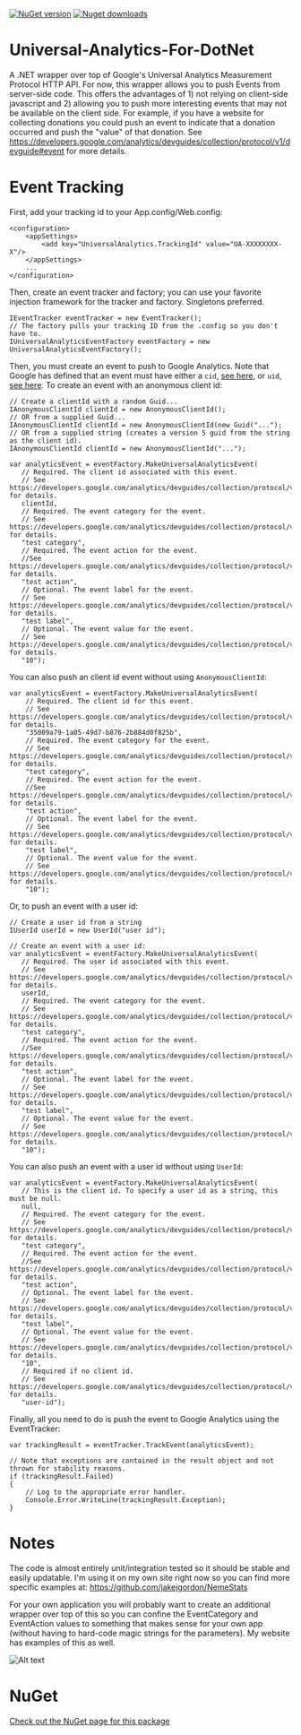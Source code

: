 [![NuGet version](http://img.shields.io/nuget/v/UniversalAnalyticsMeasurementProtocolWrapper.svg)](https://www.nuget.org/packages/UniversalAnalyticsMeasurementProtocolWrapper/)
[![Nuget downloads](http://img.shields.io/nuget/dt/UniversalAnalyticsMeasurementProtocolWrapper.svg)](http://www.nuget.org/packages/UniversalAnalyticsMeasurementProtocolWrapper/)

Universal-Analytics-For-DotNet
==============================

A .NET wrapper over top of Google's Universal Analytics Measurement Protocol HTTP API. For now, this wrapper allows you to push Events from server-side code. This offers the advantages of 1) not relying on client-side javascript and 2) allowing you to push more interesting events that may not be available on the client side. For example, if you have a website for collecting donations you could push an event to indicate that a donation occurred and push the "value" of that donation. See https://developers.google.com/analytics/devguides/collection/protocol/v1/devguide#event for more details.

# Event Tracking

First, add your tracking id to your App.config/Web.config:
```
<configuration>
    <appSettings>
        <add key="UniversalAnalytics.TrackingId" value="UA-XXXXXXXX-X"/>
    </appSettings>
    ...
</configuration>
```

Then, create an event tracker and factory; you can use your favorite injection framework for the tracker and factory. Singletons preferred.
```
IEventTracker eventTracker = new EventTracker();
// The factory pulls your tracking ID from the .config so you don't have to.
IUniversalAnalyticsEventFactory eventFactory = new UniversalAnalyticsEventFactory();
```

Then, you must create an event to push to Google Analytics. Note that Google has defined that an event must have either a `cid`, [see here](https://developers.google.com/analytics/devguides/collection/protocol/v1/parameters#cid), or `uid`, [see here](https://developers.google.com/analytics/devguides/collection/protocol/v1/parameters#uid).
To create an event with an anonymous client id:
```
// Create a clientId with a random Guid...
IAnonymousClientId clientId = new AnonymousClientId();
// OR from a supplied Guid...
IAnonymousClientId clientId = new AnonymousClientId(new Guid("...");
// OR from a supplied string (creates a version 5 guid from the string as the client id).
IAnonymousClientId clientId = new AnonymousClientId("...");

var analyticsEvent = eventFactory.MakeUniversalAnalyticsEvent(
   // Required. The client id associated with this event.
   // See https://developers.google.com/analytics/devguides/collection/protocol/v1/parameters#cid for details.
   clientId,
   // Required. The event category for the event. 
   // See https://developers.google.com/analytics/devguides/collection/protocol/v1/parameters#ec for details.
   "test category",
   // Required. The event action for the event. 
   //See https://developers.google.com/analytics/devguides/collection/protocol/v1/parameters#ea for details.
   "test action",
   // Optional. The event label for the event.
   // See https://developers.google.com/analytics/devguides/collection/protocol/v1/parameters#el for details.
   "test label",
   // Optional. The event value for the event.
   // See https://developers.google.com/analytics/devguides/collection/protocol/v1/parameters#ev for details.
   "10");
```

You can also push an client id event without using `AnonymousClientId`:
```
var analyticsEvent = eventFactory.MakeUniversalAnalyticsEvent(
	// Required. The client id for this event. 
	// See https://developers.google.com/analytics/devguides/collection/protocol/v1/parameters#cid for details.
	"35009a79-1a05-49d7-b876-2b884d0f825b",
	// Required. The event category for the event. 
	// See https://developers.google.com/analytics/devguides/collection/protocol/v1/parameters#ec for details.
	"test category",
	// Required. The event action for the event. 
	//See https://developers.google.com/analytics/devguides/collection/protocol/v1/parameters#ea for details.
	"test action",
	// Optional. The event label for the event.
	// See https://developers.google.com/analytics/devguides/collection/protocol/v1/parameters#el for details.
	"test label",
	// Optional. The event value for the event.
	// See https://developers.google.com/analytics/devguides/collection/protocol/v1/parameters#ev for details.
	"10");
```

Or, to push an event with a user id:
```
// Create a user id from a string
IUserId userId = new UserId("user id");

// Create an event with a user id:
var analyticsEvent = eventFactory.MakeUniversalAnalyticsEvent(
   // Required. The user id associated with this event.
   // See https://developers.google.com/analytics/devguides/collection/protocol/v1/parameters#uid for details.
   userId,
   // Required. The event category for the event. 
   // See https://developers.google.com/analytics/devguides/collection/protocol/v1/parameters#ec for details.
   "test category",
   // Required. The event action for the event. 
   //See https://developers.google.com/analytics/devguides/collection/protocol/v1/parameters#ea for details.
   "test action",
   // Optional. The event label for the event.
   // See https://developers.google.com/analytics/devguides/collection/protocol/v1/parameters#el for details.
   "test label",
   // Optional. The event value for the event.
   // See https://developers.google.com/analytics/devguides/collection/protocol/v1/parameters#ev for details.
   "10");
```

You can also push an event with a user id without using `UserId`:
```
var analyticsEvent = eventFactory.MakeUniversalAnalyticsEvent(
   // This is the client id. To specify a user id as a string, this must be null.
   null,
   // Required. The event category for the event. 
   // See https://developers.google.com/analytics/devguides/collection/protocol/v1/parameters#ec for details.
   "test category",
   // Required. The event action for the event. 
   //See https://developers.google.com/analytics/devguides/collection/protocol/v1/parameters#ea for details.
   "test action",
   // Optional. The event label for the event.
   // See https://developers.google.com/analytics/devguides/collection/protocol/v1/parameters#el for details.
   "test label",
   // Optional. The event value for the event.
   // See https://developers.google.com/analytics/devguides/collection/protocol/v1/parameters#ev for details.
   "10",
   // Required if no client id. 
   // See https://developers.google.com/analytics/devguides/collection/protocol/v1/parameters#uid for details.
   "user-id");
```

Finally, all you need to do is push the event to Google Analytics using the EventTracker:

```
var trackingResult = eventTracker.TrackEvent(analyticsEvent);

// Note that exceptions are contained in the result object and not thrown for stability reasons.
if (trackingResult.Failed)
{
	// Log to the appropriate error handler.
	Console.Error.WriteLine(trackingResult.Exception);
}
```

# Notes
The code is almost entirely unit/integration tested so it should be stable and easily updatable. I'm using it on my own site right now so you can find more specific examples at: https://github.com/jakejgordon/NemeStats 

For your own application you will probably want to create an additional wrapper over top of this so you can confine the EventCategory and EventAction values to something that makes sense for your own app (without having to hard-code magic strings for the parameters). My website has examples of this as well.

![Alt text](https://raw.githubusercontent.com/jakejgordon/Universal-Analytics-For-DotNet/master/universal_analytics_realtime_events_screenshot.jpg?raw=true "Screenshot of Real-Time Events After Pushing Data")

# NuGet
[Check out the NuGet page for this package](https://www.nuget.org/packages/UniversalAnalyticsMeasurementProtocolWrapper/)
